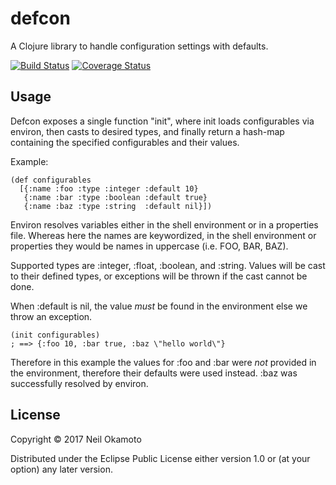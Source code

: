 # defcon

A Clojure library to handle configuration settings with defaults.

[![Build Status](https://travis-ci.org/gonewest818/defcon.svg?branch=master)](https://travis-ci.org/gonewest818/defcon)
[![Coverage Status](https://coveralls.io/repos/github/gonewest818/defcon/badge.svg?branch=master)](https://coveralls.io/github/gonewest818/defcon?branch=master)

## Usage

Defcon exposes a single function "init", where init loads
configurables via environ, then casts to desired types, and finally
return a hash-map containing the specified configurables and their
values.
  
Example:

    (def configurables
      [{:name :foo :type :integer :default 10}
       {:name :bar :type :boolean :default true}
       {:name :baz :type :string  :default nil}])

Environ resolves variables either in the shell environment or in a
properties file. Whereas here the names are keywordized, in the shell
environment or properties they would be names in uppercase (i.e. FOO,
BAR, BAZ).

Supported types are :integer, :float, :boolean, and :string. Values
will be cast to their defined types, or exceptions will be thrown if
the cast cannot be done.

When :default is nil, the value *must* be found in the environment
else we throw an exception.

    (init configurables)
    ; ==> {:foo 10, :bar true, :baz \"hello world\"}

Therefore in this example the values for :foo and :bar were *not*
provided in the environment, therefore their defaults were used
instead. :baz was successfully resolved by environ.


## License

Copyright © 2017 Neil Okamoto

Distributed under the Eclipse Public License either version 1.0 or (at
your option) any later version.
